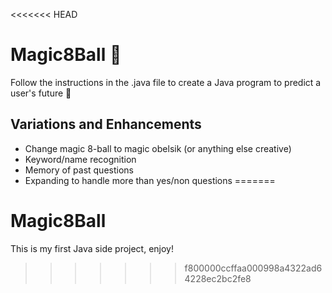 <<<<<<< HEAD
# Magic8Ball 🔮

Follow the instructions in the .java file to create a Java program to predict a user's future 🔮

## Variations and Enhancements

* Change magic 8-ball to magic obelsik (or anything else creative)
* Keyword/name recognition
* Memory of past questions
* Expanding to handle more than yes/non questions
=======
# Magic8Ball
This is my first Java side project, enjoy!
>>>>>>> f800000ccffaa000998a4322ad64228ec2bc2fe8
